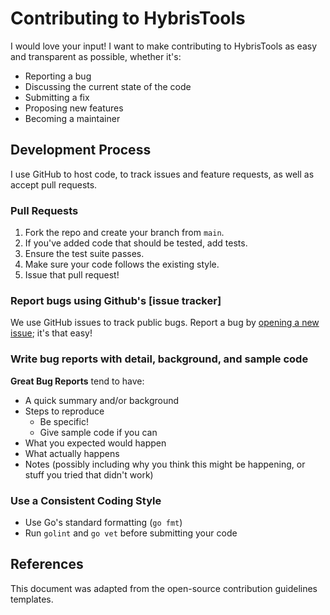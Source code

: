 # Contributing to HybrisTools

I would love your input! I want to make contributing to HybrisTools as easy and transparent as possible, whether it's:

- Reporting a bug
- Discussing the current state of the code
- Submitting a fix
- Proposing new features
- Becoming a maintainer

## Development Process

I use GitHub to host code, to track issues and feature requests, as well as accept pull requests.

### Pull Requests

1. Fork the repo and create your branch from `main`.
2. If you've added code that should be tested, add tests.
3. Ensure the test suite passes.
4. Make sure your code follows the existing style.
5. Issue that pull request!

### Report bugs using Github's [issue tracker]

We use GitHub issues to track public bugs. Report a bug by [opening a new issue](https://github.com/SalvadegoDev/HacTools/issues/new); it's that easy!

### Write bug reports with detail, background, and sample code

**Great Bug Reports** tend to have:

- A quick summary and/or background
- Steps to reproduce
  - Be specific!
  - Give sample code if you can
- What you expected would happen
- What actually happens
- Notes (possibly including why you think this might be happening, or stuff you tried that didn't work)

### Use a Consistent Coding Style

* Use Go's standard formatting (`go fmt`)
* Run `golint` and `go vet` before submitting your code

## References

This document was adapted from the open-source contribution guidelines templates.
